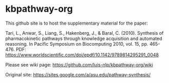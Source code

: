 # kbpathway-org
This github site is to host the supplementary material for the paper:

Tari, L., Anwar, S., Liang, S., Hakenberg, J., & Baral, C. (2010). Synthesis of pharmacokinetic pathways through knowledge acquisition and automated reasoning. In Pacific Symposium on Biocomputing 2010, vol. 15, pp. 465-476.
PDF: https://www.worldscientific.com/doi/epdf/10.1142/9789814295291_0048

Please see wiki page: https://github.com/luis-nlp/kbpathway-org/wiki

Original site: https://sites.google.com/a/asu.edu/pathway-synthesis/
